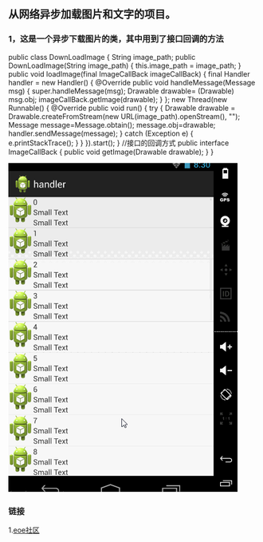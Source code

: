从网络异步加载图片和文字的项目。
------------------------------


### 1，这是一个异步下载图片的类，其中用到了接口回调的方法

public class DownLoadImage {
    String image_path;
    public DownLoadImage(String image_path) {
        this.image_path = image_path;
    }
    public void loadImage(final ImageCallBack imageCallBack) {
        final Handler handler = new Handler() {
            @Override
            public void handleMessage(Message msg) {
                super.handleMessage(msg);
                Drawable drawable= (Drawable) msg.obj;
                imageCallBack.getImage(drawable);
            }
        };
        new Thread(new Runnable() {
            @Override
            public void run() {
                try {
                    Drawable drawable = Drawable.createFromStream(new URL(image_path).openStream(), "");
                    Message message=Message.obtain();
                    message.obj=drawable;
                    handler.sendMessage(message);
                } catch (Exception e) {
                    e.printStackTrace();
                }
            }
        }).start();
    }
    //接口的回调方式
    public interface ImageCallBack {
        public void getImage(Drawable drawable);
    }
    }


 ![image](https://github.com/huahua-cangsang/asynctask_handler_callback/blob/master/handler/handle.gif)


### 链接  
1.[eoe社区](http://www.eoeandroid.com/?1222543)<br />  


